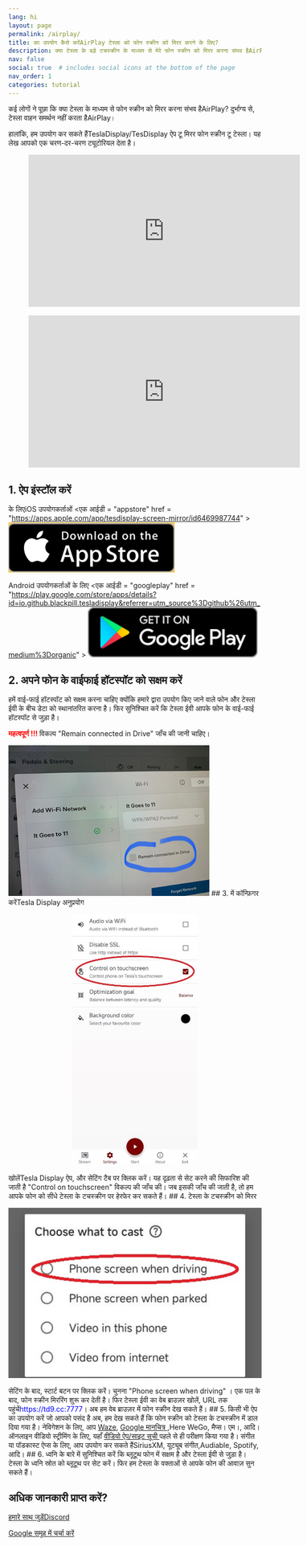 ```yaml
---
lang: hi
layout: page
permalink: /airplay/
title: का उपयोग कैसे करेंAirPlay टेस्ला को फोन स्क्रीन को मिरर करने के लिए?
description: क्या टेस्ला के बड़े टचस्क्रीन के माध्यम से मेरे फोन स्क्रीन को मिरर करना संभव हैAirPlay?
nav: false
social: true  # includes social icons at the bottom of the page
nav_order: 1
categories: tutorial
---
```


कई लोगों ने पूछा कि क्या टेस्ला के माध्यम से फोन स्क्रीन को मिरर करना संभव हैAirPlay? दुर्भाग्य से, टेस्ला वाहन समर्थन नहीं करता हैAirPlay।

हालांकि, हम उपयोग कर सकते हैंTeslaDisplay/TesDisplay ऐप टू मिरर फोन स्क्रीन टू टेस्ला। यह लेख आपको एक चरण-दर-चरण ट्यूटोरियल देता है।

<!-- blank line -->
<figure class= "video-container" >
  <iframe width= "540"  height= "303"  src= "https://www.youtube.com/embed/7gpRzQRM3uk"  frameborder= "0"  allowfullscreen= "true" > </iframe>
</figure>
<!-- blank line -->

<!-- blank line -->
<figure class= "video-container" >
  <iframe width= "540"  height= "303"  src= "https://www.youtube.com/embed/aocOKvVqriA"  frameborder= "0"  allowfullscreen= "true" > </iframe>
</figure>
<!-- blank line -->

## 1. ऐप इंस्टॉल करें

के लिएiOS उपयोगकर्ताओं
<एक आईडी = "appstore"  href = "https://apps.apple.com/app/tesdisplay-screen-mirror/id6469987744" >
<img src= "/assets/img/app-store-badge.png"  height= "100px" >
</a>

Android उपयोगकर्ताओं के लिए
<एक आईडी = "googleplay"  href = "https://play.google.com/store/apps/details?id=io.github.blackpill.tesladisplay&referrer=utm_source%3Dgithub%26utm_medium%3Dorganic" >
<img src= "/assets/img/google-play-badge.svg"  height= "100px" >
</a>

## 2. अपने फोन के वाईफाई हॉटस्पॉट को सक्षम करें
<p> हमें वाई-फाई हॉटस्पॉट को सक्षम करना चाहिए क्योंकि हमारे द्वारा उपयोग किए जाने वाले फोन और टेस्ला ईवी के बीच डेटा को स्थानांतरित करना है।
फिर सुनिश्चित करें कि टेस्ला ईवी आपके फोन के वाई-फाई हॉटस्पॉट से जुड़ा है। </p>
<p><span style= "color: red" > <b> महत्वपूर्ण !!! </b></span> विकल्प "Remain connected in Drive"  जाँच की जानी चाहिए। </p>
<img src= "/assets/img/wifi-connected.jpg"  height= "300px" >
## 3. में कॉन्फ़िगर करेंTesla Display अनुप्रयोग
<p style= "text-align: center;" >
<img src= "/assets/img/settings-nav.jpg"  alt= "The settings of Tesla Display app"  height= "500px" >
</p>
खोलेंTesla Display ऐप, और सेटिंग टैब पर क्लिक करें।
यह दृढ़ता से सेट करने की सिफारिश की जाती है "Control on touchscreen"  विकल्प की जाँच की। जब इसकी जाँच की जाती है, तो हम आपके फोन को सीधे टेस्ला के टचस्क्रीन पर हेरफेर कर सकते हैं।
## 4. टेस्ला के टचस्क्रीन को मिरर
<p style= "text-align: center;" >
<img src= "/assets/img/phone-screen.jpg"  alt= "The start choice of Tesla Display app"  width= "540px" >
</p>
सेटिंग के बाद, स्टार्ट बटन पर क्लिक करें। चुनना "Phone screen when driving" । एक पल के बाद, फोन स्क्रीन मिररिंग शुरू कर देती है।
फिर टेस्ला ईवी का वेब ब्राउज़र खोलें, URL तक पहुंचें<span style= "color:blue" >https://td9.cc:7777</span>। अब हम वेब ब्राउज़र में फोन स्क्रीन देख सकते हैं।
## 5. किसी भी ऐप का उपयोग करें जो आपको पसंद है
अब, हम देख सकते हैं कि फोन स्क्रीन को टेस्ला के टचस्क्रीन में डाल दिया गया है।
नेविगेशन के लिए, आप <a href = का उपयोग कर सकते हैं "/waze" >Waze</a>, <a href = "/gmap" > Google मानचित्र </a>,Here WeGo, मैप्स। एम।, आदि।
ऑनलाइन वीडियो स्ट्रीमिंग के लिए, यहाँ <a href = है "/sites" > वीडियो ऐप/साइट सूची </a> पहले से ही परीक्षण किया गया है।
संगीत या पॉडकास्ट ऐप्स के लिए, आप उपयोग कर सकते हैंSiriusXM, यूट्यूब संगीत,Audiable, Spotify, आदि।
## 6. ध्वनि के बारे में
सुनिश्चित करें कि ब्लूटूथ फोन में सक्षम है और टेस्ला ईवी से जुड़ा है।
टेस्ला के ध्वनि स्रोत को ब्लूटूथ पर सेट करें।
फिर हम टेस्ला के वक्ताओं से आपके फोन की आवाज़ सुन सकते हैं।

## अधिक जानकारी प्राप्त करें?
<p> <a href = "https://discord.gg/Tvbs9uWcN9"  लक्ष्य = "_blank" > हमारे साथ जुड़ेंDiscord</a> </p>
<p> <a href = "https://groups.google.com/g/tesla-display"  लक्ष्य = "_blank" > Google समूह में चर्चा करें </a> </p>

